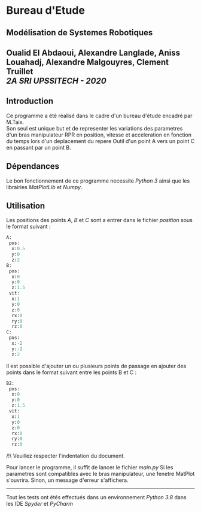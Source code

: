  # Bureau d'Etude
 ## Modélisation de Systemes Robotiques
 Oualid El Abdaoui, Alexandre Langlade, Aniss Louahadj, Alexandre Malgouyres, Clement Truillet   
 *2A SRI UPSSITECH - 2020*   
 ---
 
 ## Introduction
 Ce programme a été réalisé dans le cadre d'un bureau d'étude encadré par M.Taix.   
 Son seul est unique but et de representer les variations des parametres d'un bras manipulateur RPR en position, vitesse et acceleration en fonction du temps lors d'un deplacement du repere Outil d'un point A vers un point C en passant par un point B. 
 
 ## Dépendances
 Le bon fonctionnement de ce programme necessite *Python 3* ainsi que les librairies *MatPlotLib* et *Numpy*.
 
 ## Utilisation
Les positions des points *A*, *B* et *C* sont a entrer dans le fichier *position* sous le format suivant :
```python
A:
 pos:
  x:0.5
  y:0
  z:2
B:
 pos:
  x:0
  y:0
  z:1.5
 vit:
  x:1
  y:0
  z:0
  rx:0
  ry:0
  rz:0
C:
 pos:
  x:-2
  y:-2
  z:2
```

Il est possible d'ajouter un ou plusieurs points de passage en ajouter des points dans le format suivant entre les points B et C :
```python
B2:
 pos:
  x:0
  y:0
  z:1.5
 vit:
  x:1
  y:0
  z:0
  rx:0
  ry:0
  rz:0
```
 /!\ Veuillez respecter l'indentation du document. 
 
 
 Pour lancer le programme, il suffit de lancer le fichier *main.py*
 Si les parametres sont compatibles avec le bras manipulateur, une fenetre MatPlot s'ouvrira.
 Sinon, un message d'erreur s'affichera.  
 
 ---
 Tout les tests ont étés effectués dans un environnement *Python 3.8* dans les IDE *Spyder* et *PyCharm*